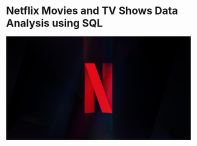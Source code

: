 # Netflix Movies and TV Shows Data Analysis using SQL
![Netflix Logo](https://github.com/RobinJangam/Netflix_sql/blob/main/NETFLIX_FORM_06_wes.jpg)
